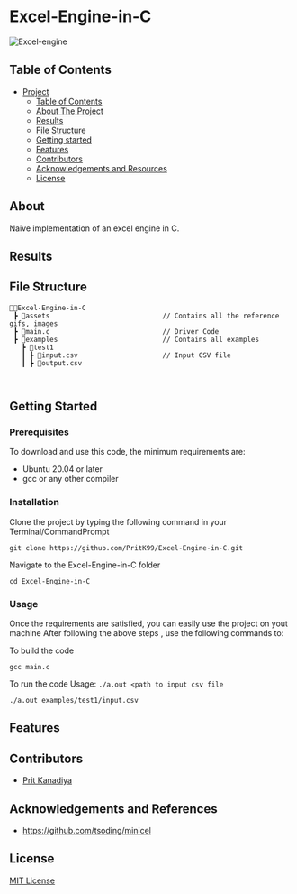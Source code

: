 # Excel-Engine-in-C

<img src = "https://docs.eazybi.com/eazybi/files/688143/43516105/1/1534802836000/excel-and-csv.png" alt = "Excel-engine">

## Table of Contents

- [Project](#Excel-Engine-in-C)
  - [Table of Contents](#table-of-contents)
  - [About The Project](#about-the-project)
  - [Results](#results)
  - [File Structure](#file-structure)
  - [Getting started](#Getting-Started)
  - [Features](#features)
  - [Contributors](#contributors)
  - [Acknowledgements and Resources](#acknowledgements-and-references)
  - [License](#license)
  
## About

Naive implementation of an excel engine in C.

## Results

## File Structure
```
👨‍💻Excel-Engine-in-C
 ┣ 📂assets                            // Contains all the reference gifs, images
 ┣ 📄main.c                            // Driver Code
 ┣ 📂examples                          // Contains all examples
   ┣ 📂test1                            
   ┃ ┣ 📄input.csv                     // Input CSV file  
   ┃ ┣ 📄output.csv

     
``` 
## Getting Started

### Prerequisites
To download and use this code, the minimum requirements are:

* Ubuntu 20.04 or later
* gcc or any other compiler

### Installation

Clone the project by typing the following command in your Terminal/CommandPrompt

```
git clone https://github.com/PritK99/Excel-Engine-in-C.git
```
Navigate to the Excel-Engine-in-C folder

```
cd Excel-Engine-in-C
```

### Usage

Once the requirements are satisfied, you can easily use the project on yout machine
After following the above steps , use the following commands to:

To build the code
```
gcc main.c
```

To run the code
Usage: ```./a.out <path to input csv file```
```
./a.out examples/test1/input.csv
```
## Features


## Contributors
* [Prit Kanadiya](https://github.com/PritK99)

## Acknowledgements and References
* https://github.com/tsoding/minicel
 
## License
[MIT License](https://opensource.org/licenses/MIT)



